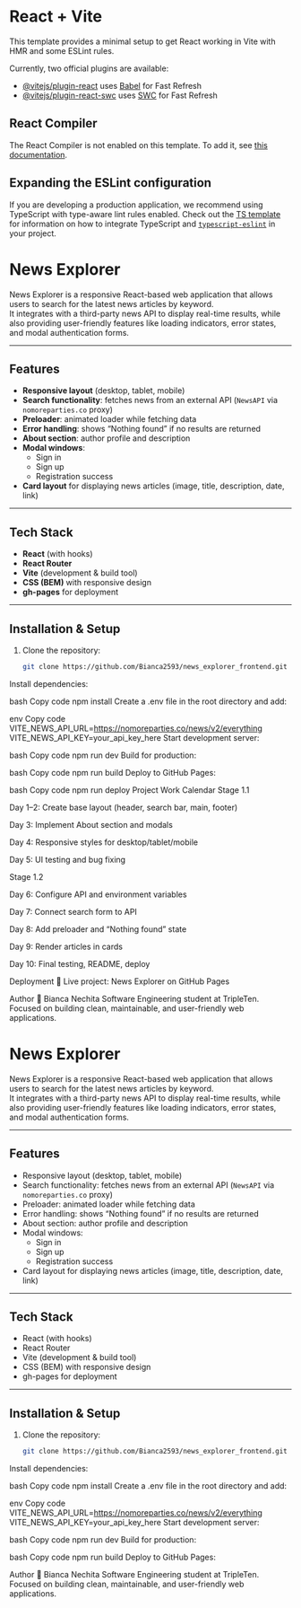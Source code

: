 # React + Vite

This template provides a minimal setup to get React working in Vite with HMR and some ESLint rules.

Currently, two official plugins are available:

- [@vitejs/plugin-react](https://github.com/vitejs/vite-plugin-react/blob/main/packages/plugin-react) uses [Babel](https://babeljs.io/) for Fast Refresh
- [@vitejs/plugin-react-swc](https://github.com/vitejs/vite-plugin-react/blob/main/packages/plugin-react-swc) uses [SWC](https://swc.rs/) for Fast Refresh

## React Compiler

The React Compiler is not enabled on this template. To add it, see [this documentation](https://react.dev/learn/react-compiler/installation).

## Expanding the ESLint configuration

If you are developing a production application, we recommend using TypeScript with type-aware lint rules enabled. Check out the [TS template](https://github.com/vitejs/vite/tree/main/packages/create-vite/template-react-ts) for information on how to integrate TypeScript and [`typescript-eslint`](https://typescript-eslint.io) in your project.

# News Explorer

News Explorer is a responsive React-based web application that allows users to search for the latest news articles by keyword.  
It integrates with a third-party news API to display real-time results, while also providing user-friendly features like loading indicators, error states, and modal authentication forms.

---

## Features

- **Responsive layout** (desktop, tablet, mobile)  
- **Search functionality**: fetches news from an external API (`NewsAPI` via `nomoreparties.co` proxy)  
- **Preloader**: animated loader while fetching data  
- **Error handling**: shows “Nothing found” if no results are returned  
- **About section**: author profile and description  
- **Modal windows**:
  - Sign in  
  - Sign up  
  - Registration success  
- **Card layout** for displaying news articles (image, title, description, date, link)

---

## Tech Stack

- **React** (with hooks)  
- **React Router**  
- **Vite** (development & build tool)  
- **CSS (BEM)** with responsive design  
- **gh-pages** for deployment  

---

## Installation & Setup

1. Clone the repository:
   ```bash
   git clone https://github.com/Bianca2593/news_explorer_frontend.git
Install dependencies:

bash
Copy code
npm install
Create a .env file in the root directory and add:

env
Copy code
VITE_NEWS_API_URL=https://nomoreparties.co/news/v2/everything
VITE_NEWS_API_KEY=your_api_key_here
Start development server:

bash
Copy code
npm run dev
Build for production:

bash
Copy code
npm run build
Deploy to GitHub Pages:

bash
Copy code
npm run deploy
Project Work Calendar
Stage 1.1

Day 1–2: Create base layout (header, search bar, main, footer)

Day 3: Implement About section and modals

Day 4: Responsive styles for desktop/tablet/mobile

Day 5: UI testing and bug fixing

Stage 1.2

Day 6: Configure API and environment variables

Day 7: Connect search form to API

Day 8: Add preloader and “Nothing found” state

Day 9: Render articles in cards

Day 10: Final testing, README, deploy

Deployment
🔗 Live project: News Explorer on GitHub Pages

Author
👩 Bianca Nechita
Software Engineering student at TripleTen.
Focused on building clean, maintainable, and user-friendly web applications.


# News Explorer

News Explorer is a responsive React-based web application that allows users to search for the latest news articles by keyword.  
It integrates with a third-party news API to display real-time results, while also providing user-friendly features like loading indicators, error states, and modal authentication forms.

---

## Features

- Responsive layout (desktop, tablet, mobile)  
- Search functionality: fetches news from an external API (`NewsAPI` via `nomoreparties.co` proxy)  
- Preloader: animated loader while fetching data  
- Error handling: shows “Nothing found” if no results are returned  
- About section: author profile and description  
- Modal windows:
  - Sign in  
  - Sign up  
  - Registration success  
- Card layout for displaying news articles (image, title, description, date, link)

---

## Tech Stack

- React (with hooks)  
- React Router  
- Vite (development & build tool)  
- CSS (BEM) with responsive design  
- gh-pages for deployment  

---

## Installation & Setup

1. Clone the repository:
   ```bash
   git clone https://github.com/Bianca2593/news_explorer_frontend.git
Install dependencies:

bash
Copy code
npm install
Create a .env file in the root directory and add:

env
Copy code
VITE_NEWS_API_URL=https://nomoreparties.co/news/v2/everything
VITE_NEWS_API_KEY=your_api_key_here
Start development server:

bash
Copy code
npm run dev
Build for production:

bash
Copy code
npm run build
Deploy to GitHub Pages:

Author
👩 Bianca Nechita
Software Engineering student at TripleTen.
Focused on building clean, maintainable, and user-friendly web applications.